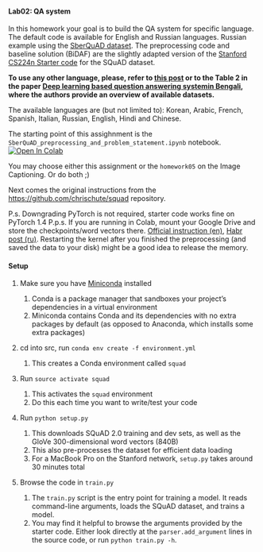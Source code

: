 #### Lab02: QA system

In this homework your goal is to build the QA system for specific language. The default code is available for English and Russian languages. Russian example using the [SberQuAD dataset](https://arxiv.org/pdf/1912.09723.pdf). The preprocessing code and baseline solution (BiDAF) are the slightly adapted version of the [Stanford CS224n Starter code](https://github.com/chrischute/squad) for the SQuAD dataset.

**To use any other language, please, refer to [this post](https://medium.com/deepset-ai/going-beyond-squad-part-1-question-answering-in-different-languages-8eac6cf56f21) or to the Table 2 in the paper [Deep learning based question answering systemin Bengali](https://www.researchgate.net/publication/346129818_Deep_learning_based_question_answering_system_in_Bengali), where the authors provide an overview of available datasets.**

The available languages are (but not limited to): Korean, Arabic, French, Spanish, Italian, Russian, English, Hindi and Chinese.

The starting point of this assighnment is the `SberQuAD_preprocessing_and_problem_statement.ipynb` notebook.
[![Open In Colab](https://colab.research.google.com/assets/colab-badge.svg)](https://colab.research.google.com/github//natural-language-processing/tree/master/homeworks/lab02_qa/SberQuAD_preprocessing_and_problem_statement.ipynb)


You may choose either this assignment or the `homework05` on the Image Captioning. Or do both ;) 

Next comes the original instructions from the https://github.com/chrischute/squad repository.

P.s. Downgrading PyTorch is not required, starter code works fine on PyTorch 1.4
P.p.s. If you are running in Colab, mount your Google Drive and store the checkpoints/word vectors there. [Official instruction (en)](https://colab.research.google.com/notebooks/io.ipynb), [Habr post (ru)](https://habr.com/ru/post/348058/). Restarting the kernel after you finished the preprocessing (and saved the data to your disk) might be a good idea to release the memory.

#### Setup

1. Make sure you have [Miniconda](https://docs.conda.io/en/latest/miniconda.html) installed
    1. Conda is a package manager that sandboxes your project’s dependencies in a virtual environment
    2. Miniconda contains Conda and its dependencies with no extra packages by default (as opposed to Anaconda, which installs some extra packages)

2. cd into src, run `conda env create -f environment.yml`
    1. This creates a Conda environment called `squad`

3. Run `source activate squad`
    1. This activates the `squad` environment
    2. Do this each time you want to write/test your code
  
4. Run `python setup.py`
    1. This downloads SQuAD 2.0 training and dev sets, as well as the GloVe 300-dimensional word vectors (840B)
    2. This also pre-processes the dataset for efficient data loading
    3. For a MacBook Pro on the Stanford network, `setup.py` takes around 30 minutes total  

5. Browse the code in `train.py`
    1. The `train.py` script is the entry point for training a model. It reads command-line arguments, loads the SQuAD dataset, and trains a model.
    2. You may find it helpful to browse the arguments provided by the starter code. Either look directly at the `parser.add_argument` lines in the source code, or run `python train.py -h`.
